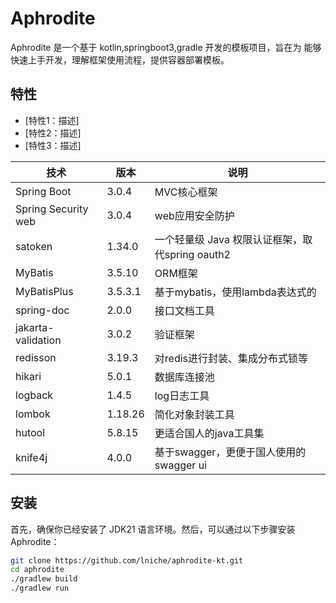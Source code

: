# Aphrodite

Aphrodite 是一个基于 kotlin,springboot3,gradle 开发的模板项目，旨在为 能够快速上手开发，理解框架使用流程，提供容器部署模板。

## 特性

- [特性1：描述]
- [特性2：描述]
- [特性3：描述]

| 技术                  | 版本      | 说明                                |
|---------------------|---------|-----------------------------------|
| Spring Boot         | 3.0.4   | MVC核心框架                           |
| Spring Security web | 3.0.4   | web应用安全防护                         |
| satoken             | 1.34.0  | 一个轻量级 Java 权限认证框架，取代spring oauth2 |
| MyBatis             | 3.5.10  | ORM框架                             |
| MyBatisPlus         | 3.5.3.1 | 基于mybatis，使用lambda表达式的            |
| spring-doc          | 2.0.0   | 接口文档工具                            |
| jakarta-validation  | 3.0.2   | 验证框架                              |
| redisson            | 3.19.3  | 对redis进行封装、集成分布式锁等                |
| hikari              | 5.0.1   | 数据库连接池                            |
| logback             | 1.4.5   | log日志工具                           |
| lombok              | 1.18.26 | 简化对象封装工具                          |
| hutool              | 5.8.15  | 更适合国人的java工具集                     |
| knife4j             | 4.0.0   | 基于swagger，更便于国人使用的swagger ui      |

## 安装

首先，确保你已经安装了 JDK21 语言环境。然后，可以通过以下步骤安装 Aphrodite：

```bash
git clone https://github.com/lniche/aphrodite-kt.git
cd aphrodite
./gradlew build
./gradlew run
